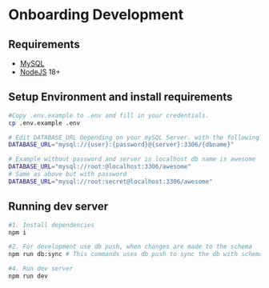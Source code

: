 # Onboarding Development

## Requirements

- [MySQL](https://laragon.org/)
- [NodeJS](https://nodejs.org/en/download/package-manager) 18+

## Setup Environment and install requirements

```bash
#Copy .env.example to .env and fill in your credentials.
cp .env.example .env

# Edit DATABASE_URL Depending on your mySQL Server. with the following format
DATABASE_URL="mysql://{user}:{password}@{server}:3306/{dbname}"

# Example without password and server is localhost db name is awesome
DATABASE_URL="mysql://root:@localhost:3306/awesome"
# Same as above but with password
DATABASE_URL="mysql://root:secret@localhost:3306/awesome"
```

## Running dev server

```bash
#1. Install dependencies
npm i

#2. For development use db push, when changes are made to the schema
npm run db:sync # This commands uses db push to sync the db with schema and generate prisma client

#4. Run dev server
npm run dev
```
